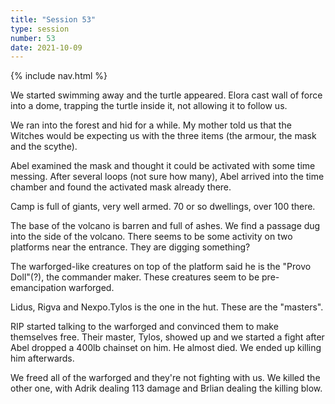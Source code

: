 ```yaml
---
title: "Session 53"
type: session
number: 53
date: 2021-10-09
---
```


{% include nav.html %}

We started swimming away and the turtle appeared. Elora cast wall of force into a dome, trapping the turtle inside it, not allowing it to follow us.

We ran into the forest and hid for a while. My mother told us that the Witches would be expecting us with the three items (the armour, the mask and the scythe).

Abel examined the mask and thought it could be activated with some time messing. After several loops (not sure how many), Abel arrived into the time chamber and found the activated mask already there. 

Camp is full of giants, very well armed. 70 or so dwellings, over 100 there.

The base of the volcano is barren and full of ashes. We find a passage dug into the side of the volcano. There seems to be some activity on two platforms near the entrance. They are digging something?

The warforged-like creatures on top of the platform said he is the "Provo Doll"(?), the commander maker. These creatures seem to be pre-emancipation warforged.

Lidus, Rigva and Nexpo.Tylos is the one in the hut. These are the "masters".

RIP started talking to the warforged and convinced them to make themselves free. Their master, Tylos, showed up and we started a fight after Abel dropped a 400lb chainset on him. He almost died. We ended up killing him afterwards.

We freed all of the warforged and they're not fighting with us. We killed the other one, with Adrik dealing 113 damage and Brlian dealing the killing blow.